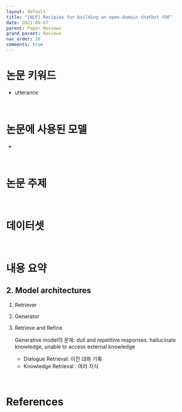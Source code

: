 ```yaml
---
layout: default
title: "[NLP] Recipies for building an open-domain chatbot 리뷰"
date: 2021-08-07
parent: Paper Reviews
grand_parent: Reviews
nav_order: 10
comments: true
---
```






# 논문 키워드

* utterance

<br>

# 논문에 사용된 모델

* 


<br>

# 논문 주제 



<br>

# 데이터셋



<br>

# 내용 요약

## 2. Model architectures

1. Retriever

2. Generator

3. Retrieve and Refine 

   Generative  model의 문제: dull and repetitive responses. hallucinate knowledge, unable to access external knowledge

   * Dialogue Retrieval: 이전 대화 기록
   * Knowledge Retrieval : 여러 지식

<br>

# References

